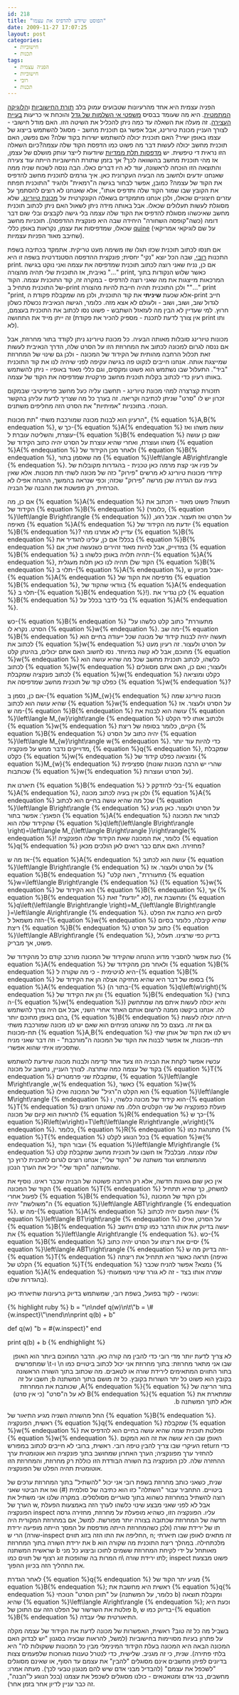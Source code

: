 ```yaml
---
id: 218
title: "הפוסט שיודע להדפיס את עצמו"
date: 2009-11-27 17:07:25
layout: post
categories: 
  - חישוביות
  - תכנות
tags: 
  - הפניה עצמית
  - חישוביות
  - רובי
  - תכנות
---
```

הפניה עצמית היא אחד מהרעיונות שטבועים עמוק בלב <a href="http://he.wikipedia.org/wiki/%D7%97%D7%99%D7%A9%D7%95%D7%91%D7%99%D7%95%D7%AA">תורת החישוביות</a> ו<a href="http://he.wikipedia.org/wiki/%D7%9C%D7%95%D7%92%D7%99%D7%A7%D7%94_%D7%9E%D7%AA%D7%9E%D7%98%D7%99%D7%AA">הלוגיקה המתמטית</a>. היא מה שעומד בבסיס <a href="http://he.wikipedia.org/wiki/%D7%9E%D7%A9%D7%A4%D7%98%D7%99_%D7%94%D7%90%D7%99_%D7%A9%D7%9C%D7%9E%D7%95%D7%AA_%D7%A9%D7%9C_%D7%92%D7%93%D7%9C">משפטי אי השלמות של גדל</a> והוכחת אי כריעות <a href="http://he.wikipedia.org/wiki/%D7%91%D7%A2%D7%99%D7%99%D7%AA_%D7%94%D7%A2%D7%A6%D7%99%D7%A8%D7%94">בעיית העצירה</a>. זה מעלה את השאלה עד כמה ניתן להכליל את השיטה הזו. האם מודל חישובי - לצורך העניין מכונת טיורינג, אבל אפשר גם תוכנית מחשב - מסוגל להשתמש בייצוג של עצמו באופן ישיר? האם תוכנית יכולה להשתמש ישירות בקוד שלה? ואם נפשט, האם תוכנית מחשב יכולה לעשות דבר מה פשוט כמו הדפסת הקוד שלה עצמה?כיום השאלה הזו נראית די טיפשית. יש <a href="http://en.wikipedia.org/wiki/RepRap_Project">מדפסות תלת ממדיות</a> שיודעות לייצר עותק מושלם של עצמן, אז מהי תוכנית מחשב בהשוואה לכך? אך בזמן שתורת החישוביות הייתה עוד צעירה והתוצאה הזו הוכחה לראשונה, עוד לא היו דברים כאלו. הבה ננסה לשכוח שניה ממה שאנחנו יודעים ולחשוב מה הבעיה העקרונית כאן. איך גורמים לתוכנית מחשב להדפיס את הקוד של עצמה? כמובן, אפשר לבחור בגישה ה"רמאית" ולהגיד "התוכנית תפתח את הקובץ שבו שמור הקוד שלה ותדפיס אותו", אלא שאנחנו לא רוצים להסתמך על עזרים חיצוניים שכאלו, ולכן אנחנו מתמקדים בשאלה הקונקרטית על <a href="http://he.wikipedia.org/wiki/%D7%9E%D7%9B%D7%95%D7%A0%D7%AA_%D7%98%D7%99%D7%95%D7%A8%D7%99%D7%A0%D7%92">מכונת טיורינג</a>, שלא מסוגלת לעשות תעלולים שכאלו. אבל באותה מידה ניתן לשאול האם ניתן לכתוב תוכנית מחשב שאיכשהו מסוגלת להדפיס את הקוד שלה עצמה בלי גישה לקבצים ובלי שום דבר דומה (כשה"קופסה השחורה" היחידה שבה היא פונקצית ההדפסה). תוכניות מחשב שכאלו, שמדפיסות את עצמן, נקראות באופן כללי <a href="http://en.wikipedia.org/wiki/Quine_%28computing%29">quine</a> (על שם לוגיקאי אמריקאי שחיבב מאוד הפניות עצמיות).

אם תנסו לכתוב תוכנית שכזו תגלו שזו משימה מעט טריקית. אתמקד בכתיבה בשפת התכנות <a href="http://he.wikipedia.org/wiki/Ruby">רובי</a>, שבה הכל יוצא "נקי" יחסית; פונקצית ההדפסה הסטנדרטית בשפה זו היא print. אם כן, נניח שאני רוצה לכתוב תוכנית שמדפיסה את עצמה ואני נוקט בגישה נאיבית, אז התוכנית שלי תהיה מהצורה "..." print, כאשר שלוש הנקודות בתוך המרכאות מייצגות את מה שאני רוצה להדפיס - במקרה זה, קוד התוכנית עצמה. הקוד של התוכנית מתחיל ב-print ולכן התוכנית תהיה חייבת להיות מהצורה ""..." print "print, אלא שכעת <strong>שיניתי</strong> את קוד התוכנית, ולכן מה שמקבלת פקודת ה-print חייב לגדול שוב, ושוב, ושוב - ולעולם לא אצא מזה. כלומר, הגישה הנאיבית נכשלת כשלון חרוץ. למי שעדיין לא הבין מה לעזאזל השתבש - פשוט נסו לכתוב את התוכנית בעצמם, זה ייתן מייד את התחושה (אין צורך לדעת לתכנת - מספיק להכיר את פקודת print ותו לא).

מכונות טיורינג סובלות מאותה הבעיה. כל מכונת טיורינג ניתן לקודד בתור מחרוזת, אבל אם ננסה לגרום למכונה לכתוב את המחרוזת הזו על הסרט שלה, הדרך הנאיבית לעשות זאת תכלול הרחבה מהותית של הקידוד של המכונה - ולכן גם שינוי של המחרוזת שמייצגת אותה. אנחנו חייבים לנקוט פה בגישה עקיפה לפני שיהיה לנו את קוד התוכנית "ביד". התעלול שבו נשתמש הוא פשוט ומקסים, וגם כללי מאוד באופיו - ניתן להשתמש באותו רעיון כדי לכתוב בקלות תוכנית מחשב פרקטית שמדפיסה את הקוד של עצמה.

תזכורת קצרצרה למהי מכונת טיורינג - תחשבו עליה כעל מחשב פרימיטיבי שבמקום זכרון יש לו "סרט" שניתן לכתיבה וקריאה. זה בערך כל מה שצריך לדעת עליהן בהקשר הנוכחי. בתוכניות "אמיתיות" את הסרט הזה מחליפים משתנים.

הרעיון הוא לבנות מכונה שמורכבת משתי "תת מכונות", {% equation %}A,B{% endequation %}, כך ש-{% equation %}A{% endequation %} עושה משהו ואז עוצרת, והשליטה עוברת ל-{% equation %}B{% endequation %} שגם כן עושה משהו ועוצרת, ואחרי שהיא עוצרת על הסרט יהיה כתוב הקידוד של {% equation %}A{% endequation %} ולאחר מכן הקידוד של {% equation %}B{% endequation %}, מה שאסמן בתור {% equation %}\left\langle AB\right\rangle {% endequation %}. על פניו אני קצת מרמה כאן טכנית - בהגדרות מקובלות של קידודי מכונות טיורינג לא מרשים "פירוק" כזה של מכונה לשתי תת מכונות. אלא שאין בעיה עם הגדרה שכן מרשה "פירוק" שכזה; וכפי שנראה בהמשך, ההנחה אפילו לא הכרחית, רק מפשטת את ההבנה של הבניה.

אם כן, מה {% equation %}A{% endequation %} תעשה? פשוט מאוד - תכתוב את הקידוד של {% equation %}B{% endequation %} (כלומר, {% equation %}\left\langle B\right\rangle {% endequation %}) על הסרט ואז תעצור. אבל רגע, מאיפה {% equation %}A{% endequation %} יודעת מה הקידוד של {% equation %}B{% endequation %}? עדיין לא אמרנו מהי {% equation %}B{% endequation %} בכלל! אם כן, עלינו להגדיר את {% equation %}B{% endequation %} במדוייק, אבל להיות מאוד זהירים כשנעשה זאת; אם {% equation %}B{% endequation %} תהיה תלויה באופן כלשהו ב-{% equation %}A{% endequation %}, תהיה לנו כאן תלות מעגלית (הקוד של {% equation %}B{% endequation %} תלוי ב-{% equation %}A{% endequation %}, אבל מכיוון ש-{% equation %}A{% endequation %} מדפיסה את הקוד של {% equation %}B{% endequation %}, בוודאי שהקוד של {% equation %}A{% endequation %} תלוי ב-{% equation %}B{% endequation %}!). לכן נגדיר את {% equation %}B{% endequation %} בלי לדבר בכלל על {% equation %}A{% endequation %}.

כש-{% equation %}B{% endequation %} "מתעוררת" כתוב קלט כלשהו על הסרט. נקרא לו {% equation %}w{% endequation %}. מה שב-{% equation %}B{% endequation %} תעשה יהיה לבנות קידוד של מכונה שכל ייעודה בחיים הוא לכתוב את {% equation %}w{% endequation %} על הסרט ולעצור. זה רעיון מעט מחוכם, אבל לא קשה במיוחד. נסו לחשוב האם אתם יכולים, בהינתן קלט {% equation %}w{% endequation %} כלשהו, לכתוב תוכנית מחשב שכל מה שהיא עושה הוא לכתוב {% equation %}w{% endequation %} ולעצור; ואם כן, האם אתם מסוגלים לכתוב פונקציה שמקבלת {% equation %}w{% endequation %} כקלט ומוציאה כפלט קוד של תוכנית מחשב שמדפיסה את {% equation %}w{% endequation %}?

אם כן, נסמן ב-{% equation %}M_{w}{% endequation %} מכונת טיורינג שמה שהיא עושה הוא לכתוב {% equation %}w{% endequation %} על הסרט ולעצור. אז מה ש-{% equation %}B{% endequation %} עושה הוא לבנות את {% equation %}\left\langle M_{w}\right\rangle {% endequation %} ולכתוב אותו ליד הקלט {% equation %}w{% endequation %} הקיים, כלומר בסופה של ריצת {% equation %}B{% endequation %} יהיה כתוב על הסרט {% equation %}\left\langle M_{w}\right\rangle w{% endequation %}. כדי להיות עוד יותר מדוייקים נדבר ממש על פונקציה, {% equation %}q{% endequation %}, שמקבלת כקלט {% equation %}w{% endequation %} ומוציאה כפלט קידוד של {% equation %}M_{w}{% endequation %} ספציפית (שהרי יש הרבה מכונות שונות שכותבות {% equation %}w{% endequation %} על הסרט ועוצרות).

תיארנו את {% equation %}B{% endequation %} בלי להזדקק ל-{% equation %}A{% endequation %}, ולכן אין בעיה לכתוב מכונה {% equation %}A{% endequation %} שכל מה שהיא עושה בחיים הוא לכתוב {% equation %}\left\langle B\right\rangle {% endequation %} על הסרט ולעצור. כאן מגיע הפאנץ': אפשר בתור {% equation %}A{% endequation %} לבחור את המכונה שהקידוד שלה הוא {% equation %}q\left(\left\langle B\right\rangle \right)=\left\langle M_{\left\langle B\right\rangle }\right\rangle{% endequation %}! כלומר, את המכונה שאת הקידוד שלה הפונקציה {% equation %}q{% endequation %} מחזירה. האם אתם כבר רואים לאן הולכים מכאן?

אז מה ש-{% equation %}A{% endequation %} עושה הוא לכתוב {% equation %}\left\langle B\right\rangle {% endequation %} על הסרט ולעצור. אז {% equation %}B{% endequation %} "מתעוררת", רואה קלט {% equation %}w=\left\langle B\right\rangle {% endequation %} ({% equation %}w{% endequation %} הוא הקידוד של {% equation %}B{% endequation %}, אך {% equation %}B{% endequation %} לא "יודעת" זאת), ומחשבת את {% equation %}q\left(\left\langle B\right\rangle \right)=M_{\left\langle B\right\rangle }=\left\langle A\right\rangle {% endequation %}. לסיום היא כותבת את הפלט הזה משמאל ל-{% equation %}w{% endequation %} שהיא קיבלה, כלומר בסיום ריצת {% equation %}B{% endequation %} כתוב על הסרט {% equation %}\left\langle AB\right\rangle {% endequation %}, בדיוק כפי שרצינו. תעלול פשוט, אך מבריק.

כעת אפשר להסביר מדוע ההנחה שהקידוד של המכונה מורכב קודם כל מהקידוד של {% equation %}A{% endequation %} ולאחר מכן מהקידוד של {% equation %}B{% endequation %} היא לגיטימית - כי מה שקורה ל-{% equation %}B{% endequation %} בסופו של דבר היא שהיא מחזיקה אצלה הן את הקידוד של {% equation %}A{% endequation %} (בתור ה-{% equation %}q\left(w\right){% endequation %} והן את הקידוד של {% equation %}B{% endequation %} (בתור ה-{% equation %}w{% endequation %}) והיא יכולה לעשות איתם מה שמתחשק לה. אנחנו ביקשנו ממנה לרשום אותם האחד אחרי השני, אבל אם היה צורך להשתמש בהם באופן מחוכם יותר, {% equation %}B{% endequation %} הייתה יכולה לעשות גם את זה. בעצם כל מה שאנחנו מניחים הוא שאם יש לנו מכונה שמורכבת משתי תת-מכונות {% equation %}A,B{% endequation %} ויש לנו את הקוד של אותן שתי תתי-מכונות, אז אפשר לבנות את הקוד של המכונה ה"מורכבת" - וזה דבר שאני מניח שתסכימו איתי שהוא אפשרי.

עכשיו אפשר לקחת את הבניה הזו צעד אחד קדימה ולבנות מכונה שיודעת להשתמש בקוד של עצמה כמה שתרצה. לצורך העניין, נחשוב על מכונה {% equation %}T{% endequation %} שמקבלת שני פרמטרים, {% equation %}\left\langle M\right\rangle ,w{% endequation %}, כאשר {% equation %}w{% endequation %} הוא הקלט ה"רגיל" של המכונה ואילו {% equation %}\left\langle M\right\rangle {% endequation %} הוא קידוד של מכונה כלשהי, ו-{% equation %}T{% endequation %} פועלת כפונקציה של שני הקלטים הללו. מה שאנחנו רוצים להראות הוא קיום של מכונה {% equation %}R{% endequation %} כך ש-{% equation %}R\left(w\right)=T\left(\left\langle R\right\rangle ,w\right){% endequation %}. כלומר, {% equation %}R{% endequation %} מתנהגת כמו {% equation %}T{% endequation %} בכל הנוגע לקלט {% equation %}w{% endequation %}, ועבור הקוד {% equation %}\left\langle M\right\rangle {% endequation %} שלה עצמה. מבלבל? אז חשבו על תוכנית מחשב שמקבלת קלט מהמשתמש ועוד משתנה של "הקוד שלי"; אנחנו רוצים לגרום לתוכנית לרוץ כך שהמשתנה "הקוד שלי" יכיל את הערך הנכון.

אין כאן שום גאונות חדשה, אלא רק הרחבה פשוטה של הבניה שכבר ראינו. נוסיף את הקוד של המכונה {% equation %}T{% endequation %} למשחק, כך שהיא תתחיל לפעול אחרי {% equation %}B{% endequation %}, ולכן הקוד של המכונה ה"משולשת" יהיה {% equation %}\left\langle ABT\right\rangle {% endequation %}. מה ש-{% equation %}A{% endequation %} יעשה הפעם יהיה לכתוב {% equation %}\left\langle BT\right\rangle {% endequation %} על הסרט, ואילו {% equation %}B{% endequation %} יעשה בדיוק את אותו הדבר כמו קודם ויחשב את {% equation %}\left\langle A\right\rangle {% endequation %}. כש-{% equation %}B{% endequation %} יסיים את ריצתו על הסרט יהיה כתוב {% equation %}\left\langle ABT\right\rangle {% endequation %} וזה בדיוק מה ש-{% equation %}T{% endequation %} תראה כאשר היא תתחיל את ריצתה (ואיפה הקלט של {% equation %}T{% endequation %} נמצא? אפשר להניח שכבר {% equation %}A{% endequation %} שמרה אותו בצד - זה לא גורר שינוי משמעותי בהגדרות שלנו).

ועכשיו - לקוד בפועל, בשפת רובי, שמשתמש בדיוק ברעיונות שתיארתי כאן:
<div class="code-block">
{% highlight ruby %}
b = "\n\ndef q(w)\n\t\"b = \#{w.inspect}\"\nend\n\nprint q(b) + b"

def q(w)
    "b = #{w.inspect}"
end

print q(b) + b
{% endhighlight %}
</div>

<p dir="rtl">לא צריך לדעת יותר מדי רובי כדי להבין מה קורה כאן. הדבר המחוכם ביותר הוא האופן שבו אני מתאר מחרוזת: בתוך מחרוזת אני יכול לכתוב ביטויים כמו n\ ו-t\ שמתפרשים בתור התווים המתאימים לירידת שורה או לטאבים. מה שכתוב בתוך השורה הראשונה בקובץ הוא פשוט כל יתר השורות בקובץ. כל זה מושם בתוך המשתנה b; חשבו על זה בתור הריצה של {% equation %}A{% endequation %}, שכותבת את המחרוזת שמתארת את {% equation %}B{% endequation %} לא על ה"סרט" (כי אין סרט) אלא לתוך המשתנה b.</p>
החל מהשורה השניה מגיע התיאור של {% equation %}B{% endequation %}. ראשית, הפונקציה {% equation %}q{% endequation %} שמקבלת {% equation %}w{% endequation %} ופולטת תוכנית שמה שהיא עושה בחיים הוא להדפיס את {% equation %}w{% endequation %}. האופן שבו היא עושה את זה הוא המקום העיקרי שבו צריך להבין טיפה רובי. ראשית, ברובי לא חייבים לכתוב במפורש return כדי להחזיר ערך מפונקציה; הערך האחרון שמחושב בתוך פונקציה הוא אוטומטית ערך ההחזרה שלה. לכן הפונקציה בת השורה הבודדת הזו כוללת רק מחרוזת, והמחרוזת הזו אוטומטית תהיה הפלט של הפונקציה.

שנית, כשאני כותב מחרוזת בשפת רובי אני יכול "להשתיל" בתוך המחרוזת ערכים של ביטויים. התחביר עבור "השתלה" כזו הוא כתיבה של סולמית (#) ואז את הביטוי שאני רוצה להשתיל במחרוזת כשהוא בתוך סוגריים מסולסלים. במקרה שלנו אני משתיל את הערך של w, אבל לא לפני שאני מבצע שינוי כלשהו לערך הזה באמצעות הפעלת הפונקציה inspect עליו. הפונקציה הזו, כשהיא מופעלת על מחרוזת, מחזירה גרסה חדשה של המחרוזת שכתובה בצורה יותר מפורשת. למשל, אם במחרוזת המקורית היה תו של ירידת שורה (ולכן כשהמחרוזת הייתה מודפסת על המסך הייתה מופיעה ירידת שורה) הרי ש-inspect החליפה את התו הזה בזוג תווים, n\; זה מתאים לאופן שבו תיארתי את ירידת השורה בתוך המחרוזת b מלכתחילה. במהלך ריצת התוכנית מה שקורה הוא שראשית המשתנה b מאותחל על ידי לקיחת המחרוזת ששמים לתוכו וביצוע כל מני המרות בה שהופכות זוג רצוף של תווים כמו n\ לתו ירידת שורה; inspect פשוט מבצעת את התהליך הזה בכיוון ההפוך.

לאחר הגדרת {% equation %}q{% endequation %} מגיע יתר הקוד של {% equation %}B{% endequation %}; ראשית היא מחשבת את {% equation %}q{% endequation %} על "תוכן הסרט" הנוכחי (כלומר, על המשתנה b) ומקבלת תוצאה שהיא {% equation %}\left\langle A\right\rangle {% endequation %}; וכעת היא פולטת את השרשור של הפלט הזה עם התוכן של b, בדיוק כמו ש-{% equation %}B{% endequation %} התיאורטית שלי עבדה.

בשביל מה כל זה טוב? ראשית, האפשרות של מכונה לדעת את הקידוד של עצמה מקלה על פתרון בעיות מסויימות בחישוביות (למשל, להראות שבעיה בסגנון "יש לבדוק האם המכונה הבאה היא המכונה בעלת הקידוד המינימלי מבין כל המכונות ששקולות לה" היא בלתי פתירה). שנית, כי זה מגניב. שלישית, כדי לנטרל טענות מגוחכות שלפעמים צצות בדיונים לפיהן מחשבים אינם מסוגלים "להבין" את עצמם עד הסוף, או שאינם מסוגלים "לשכפל את עצמם" (להבדיל מבני אדם שיש להם מנגנון טבעי לכך). מעתה אמרו: מחשבים, בני אדם ומטאטאים - כולנו מסוגלים לשכפל את עצמנו (בכל הנוגע ל"הבנה", זה כבר עניין לדיון אחר בזמן אחר).
